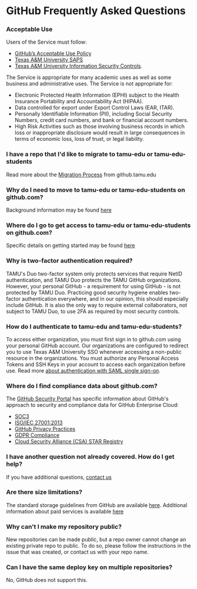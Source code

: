 # GitHub Frequently Asked Questions

### Acceptable Use
Users of the Service must follow:

* [GitHub’s Acceptable Use Policy](https://docs.github.com/en/site-policy/acceptable-use-policies/github-acceptable-use-policies)
* [Texas A&M University SAPS](http://rules-saps.tamu.edu/TAMURulesAndSAPs.aspx#29)
* [Texas A&M University Information Security Controls](https://it.tamu.edu/policy/it-policy/controls-catalog/index.php).

The Service is appropriate for many academic uses as well as some business and administrative uses. The Service is not appropriate for:

* Electronic Protected Health Information (EPHI) subject to the Health Insurance Portability and Accountability Act (HIPAA).
* Data controlled for export under Export Control Laws (EAR, ITAR).
* Personally Identifiable Information (PII), including Social Security Numbers, credit card numbers, and bank or financial account numbers.
* High Risk Activities such as those involving business records in which loss or inappropriate disclosure would result in large consequences in terms of economic loss, loss of trust, or legal liability.

### I have a repo that I'd like to migrate to tamu-edu or tamu-edu-students
Read more about the [Migration Process](/github/server/#migration-process) from github.tamu.edu

### Why do I need to move to tamu-edu or tamu-edu-students on github.com?
Background information may be found [here](/github/#github-overview)

### Where do I go to get access to tamu-edu or tamu-edu-students on github.com?
Specific details on getting started may be found [here](/github/#getting-started)

### Why is two-factor authentication required?
TAMU's Duo two-factor system only protects services that require NetID authentication, and TAMU Duo protects the TAMU GitHub organizations. However, your personal GitHub - a requirement for using GitHub - is not protected by TAMU Duo. Practicing good security hygiene enables two-factor authentication everywhere, and in our opinion, this should especially include GitHub. It is also the only way to require external collaborators, not subject to TAMU Duo, to use 2FA as required by most security controls.

### How do I authenticate to tamu-edu and tamu-edu-students?
To access either organization, you must first sign in to github.com using your personal GitHub account. Our organizations are configured to redirect you to use Texas A&M University SSO whenever accessing a non-public resource in the organizations. You must authorize any Personal Access Tokens and SSH Keys in your account to access each organization before use. Read more [about authentication with SAML single sign-on](https://docs.github.com/en/enterprise-cloud@latest/authentication/authenticating-with-saml-single-sign-on/about-authentication-with-saml-single-sign-on).


### Where do I find compliance data about github.com?
The [GitHub Security Portal](https://github.com/security) has specific information about GitHub's approach to security and compliance data for GitHub Enterprise Cloud:

* [SOC3](https://github.githubassets.com/images/modules/site/security/2021-GitHub-SOC-3-Report.pdf)
* [ISO/IEC 27001:2013](https://github-media-downloads.s3.amazonaws.com/security-reports/GitHub.com.ISO.27001.Certification.pdf)
* [GitHub Privacy Practices](https://docs.github.com/en/site-policy/privacy-policies/global-privacy-practices)
* [GDPR Compliance](https://docs.github.com/github/site-policy/github-privacy-statement#how-you-can-access-and-control-the-information-we-collect)
* [Cloud Security Alliance (CSA) STAR Registry](https://cloudsecurityalliance.org/star/registry/github-inc/services/github/)

### I have another question not already covered.  How do I get help?
If you have additional questions, [contact us](mailto:github@tamu.edu?subject=Additional%20question%20from%20TAMU%20GitHub%20FAQ)

### Are there size limitations?
The standard storage guidelines from GitHub are available [here](https://help.github.com/articles/what-is-my-disk-quota).  Additional information about paid services is available [here](/github/advanced_features)

### Why can't I make my repository public?
New repositories can be made public, but a repo owner cannot change an existing private repo to public. To do so, please follow the instructions in the issue that was created, or contact us with your repo name.

### Can I have the same deploy key on multiple repositories?
No, GitHub does not support this.
